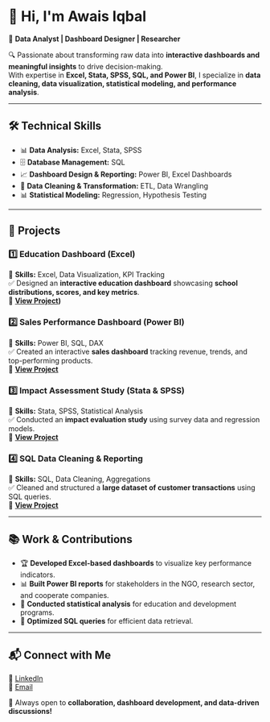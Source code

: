 # 👋 Hi, I'm Awais Iqbal  

🎯 **Data Analyst | Dashboard Designer | Researcher**  

🔍 Passionate about transforming raw data into **interactive dashboards and meaningful insights** to drive decision-making.  
With expertise in **Excel, Stata, SPSS, SQL, and Power BI**, I specialize in **data cleaning, data visualization, statistical modeling, and performance analysis**.  

---

## 🛠️ **Technical Skills**
- 📊 **Data Analysis:** Excel, Stata, SPSS  
- 🗄️ **Database Management:** SQL  
- 📈 **Dashboard Design & Reporting:** Power BI, Excel Dashboards  
- 📂 **Data Cleaning & Transformation:** ETL, Data Wrangling  
- 📊 **Statistical Modeling:** Regression, Hypothesis Testing  

---

## 📌 **Projects**
### **1️⃣ Education Dashboard (Excel)**
📌 **Skills:** Excel, Data Visualization, KPI Tracking  
✅ Designed an **interactive education dashboard** showcasing **school distributions, scores, and key metrics**.  
🚀 **[View Project](https://github.com/awaisiqbalshah/Education-Dashboard-Pakistan))**  

### **2️⃣ Sales Performance Dashboard (Power BI)**
📌 **Skills:** Power BI, SQL, DAX  
✅ Created an interactive **sales dashboard** tracking revenue, trends, and top-performing products.  
🚀 **[View Project](https://github.com/yourusername/Sales-Dashboard)**  

### **3️⃣ Impact Assessment Study (Stata & SPSS)**
📌 **Skills:** Stata, SPSS, Statistical Analysis  
✅ Conducted an **impact evaluation study** using survey data and regression models.  
🚀 **[View Project](https://github.com/yourusername/Impact-Assessment)**  

### **4️⃣ SQL Data Cleaning & Reporting**
📌 **Skills:** SQL, Data Cleaning, Aggregations  
✅ Cleaned and structured a **large dataset of customer transactions** using SQL queries.  
🚀 **[View Project](https://github.com/yourusername/SQL-Data-Cleaning)**  

---

## 📚 **Work & Contributions**
- 🏆 **Developed Excel-based dashboards** to visualize key performance indicators.  
- 📊 **Built Power BI reports** for stakeholders in the NGO, research sector, and cooperate companies.  
- 📌 **Conducted statistical analysis** for education and development programs.  
- 📂 **Optimized SQL queries** for efficient data retrieval.  

---

## 📬 **Connect with Me**
💼 [LinkedIn](https://www.linkedin.com/in/awaisiqbalshah)  
📧 [Email](mailto:awaisiqbal_shah@yahoo.com)  

🚀 Always open to **collaboration, dashboard development, and data-driven discussions!**  
